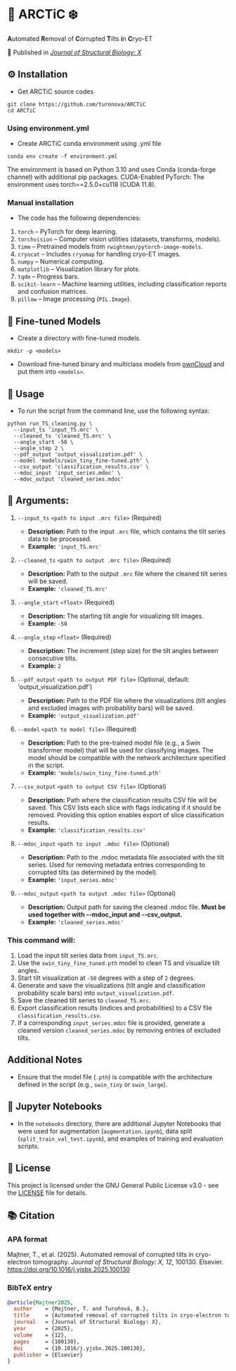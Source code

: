 # 🧊 ARCTiC ❄️
**A**utomated **R**emoval of **C**orrupted **T**ilts **i**n **C**ryo-ET

📄 Published in [*Journal of Structural Biology: X*](https://www.sciencedirect.com/science/article/pii/S259015242500011X)

## ⚙️ Installation

*   Get ARCTiC source codes

```
git clone https://github.com/turonova/ARCTiC
cd ARCTiC
```

### Using environment.yml

*   Create ARCTiC conda environment using .yml file

```
conda env create -f environment.yml
```

The environment is based on Python 3.10 and uses Conda (conda-forge channel) with additional pip packages.
CUDA-Enabled PyTorch: The environment uses torch==2.5.0+cu118 (CUDA 11.8).


### Manual installation

*   The code has the following dependencies:

1. `torch` – PyTorch for deep learning.
2. `torchvision` – Computer vision utilities (datasets, transforms, models).
3. `timm` – Pretrained models from `rwightman/pytorch-image-models`.
4. `cryocat` – Includes `cryomap` for handling cryo-ET images.
5. `numpy` – Numerical computing.
6. `matplotlib` – Visualization library for plots.
7. `tqdm` – Progress bars.
8. `scikit-learn` – Machine learning utilities, including classification reports and confusion matrices.
9. `pillow` – Image processing (`PIL.Image`).

## 🧠 Fine-tuned Models

*   Create a directory with fine-tuned models.

```
mkdir -p <models>
```

*   Download fine-tuned binary and multiclass models from 
    [ownCloud](https://oc.biophys.mpg.de/owncloud/s/zmMZPr2TEB4Bwda)
    and put them into `<models>`.


## 🚀 Usage

* To run the script from the command line, use the following syntax:

```
python run_TS_cleaning.py \
  --input_ts 'input_TS.mrc' \
  --cleaned_ts 'cleaned_TS.mrc' \
  --angle_start -50 \
  --angle_step 2 \
  --pdf_output 'output_visualization.pdf' \
  --model 'models/swin_tiny_fine-tuned.pth' \
  --csv_output 'classification_results.csv' \
  --mdoc_input 'input_series.mdoc' \
  --mdoc_output 'cleaned_series.mdoc'
```

## 🧾 Arguments:
1. `--input_ts` `<path to input .mrc file>` (Required)
   - **Description:** Path to the input `.mrc` file, which contains the tilt series data to be processed.
   - **Example:** `'input_TS.mrc'`

2. `--cleaned_ts` `<path to output .mrc file>` (Required)
   - **Description:** Path to the output `.mrc` file where the cleaned tilt series will be saved.
   - **Example:** `'cleaned_TS.mrc'`

3. `--angle_start` `<float>` (Required)
   - **Description:** The starting tilt angle for visualizing tilt images. 
   - **Example:** `-50`

4. `--angle_step` `<float>` (Required)
   - **Description:** The increment (step size) for the tilt angles between consecutive tilts.
   - **Example:** `2`

5. `--pdf_output` `<path to output PDF file>` (Optional, default: 'output_visualization.pdf')
   - **Description:** Path to the PDF file where the visualizations (tilt angles and excluded images with probability bars) will be saved.
   - **Example:** `'output_visualization.pdf'`

6. `--model` `<path to model file>` (Required)
   - **Description:** Path to the pre-trained model file (e.g., a Swin transformer model) that will be used for classifying images. The model should be compatible with the network architecture specified in the script.
   - **Example:** `'models/swin_tiny_fine-tuned.pth'`

7. `--csv_output` `<path to output CSV file>` (Optional)
   - **Description:** Path where the classification results CSV file will be saved. This CSV lists each slice with flags indicating if it should be removed. Providing this option enables export of slice classification results.
   - **Example:** `'classification_results.csv'`

8. `--mdoc_input` `<path to input .mdoc file>` (Optional)
   - **Description:** Path to the .mdoc metadata file associated with the tilt series. Used for removing metadata entries corresponding to corrupted tilts (as determined by the model).
   - **Example:** `'input_series.mdoc'`

9. `--mdoc_output` `<path to output .mdoc file>` (Optional)
   - **Description:** Output path for saving the cleaned .mdoc file. **Must be used together with --mdoc_input and --csv_output.**
   - **Example:** `'cleaned_series.mdoc'`


### This command will:

1. Load the input tilt series data from `input_TS.mrc`.
2. Use the `swin_tiny_fine_tuned.pth` model to clean TS and visualize tilt angles.
3. Start tilt visualization at `-50` degrees with a step of `2` degrees.
4. Generate and save the visualizations (tilt angle and classification probability scale bars) into `output_visualization.pdf`.
5. Save the cleaned tilt series to `cleaned_TS.mrc`.
6. Export classification results (indices and probabilities) to a CSV file `classification_results.csv`.
7. If a corresponding `input_series.mdoc` file is provided, generate a cleaned version `cleaned_series.mdoc` by removing entries of excluded tilts.


## Additional Notes

- Ensure that the model file (`.pth`) is compatible with the architecture defined in the script (e.g., `swin_tiny` or `swin_large`).


## 📓 Jupyter Notebooks

- In the `notebooks` directory, there are additional Jupyter Notebooks that were used for augmentation (`augmentation.ipynb`), data split (`split_train_val_test.ipynb`), and examples of training and evaluation scripts.


## 📜 License

This project is licensed under the GNU General Public License v3.0 - see the [LICENSE](LICENSE) file for details.

## 📚 Citation

### APA format

Majtner, T., et al. (2025). Automated removal of corrupted tilts in cryo-electron tomography. *Journal of Structural Biology: X, 12*, 100130. Elsevier. https://doi.org/10.1016/j.yjsbx.2025.100130

### BibTeX entry

```bibtex
@article{Majtner2025,
  author    = {Majtner, T. and Turoňová, B.},
  title     = {Automated removal of corrupted tilts in cryo-electron tomography},
  journal   = {Journal of Structural Biology: X},
  year      = {2025},
  volume    = {12},
  pages     = {100130},
  doi       = {10.1016/j.yjsbx.2025.100130},
  publisher = {Elsevier}
}
